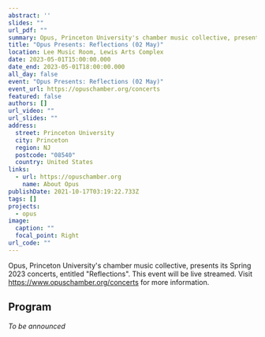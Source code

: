 ```yaml
---
abstract: ''
slides: ""
url_pdf: ""
summary: Opus, Princeton University's chamber music collective, presents its Spring 2023 concert, Reflections.
title: "Opus Presents: Reflections (02 May)"
location: Lee Music Room, Lewis Arts Complex
date: 2023-05-01T15:00:00.000
date_end: 2023-05-01T18:00:00.000
all_day: false
event: "Opus Presents: Reflections (02 May)"
event_url: https://opuschamber.org/concerts
featured: false
authors: []
url_video: ""
url_slides: ""
address:
  street: Princeton University
  city: Princeton
  region: NJ
  postcode: "08540"
  country: United States
links:
  - url: https://opuschamber.org
    name: About Opus
publishDate: 2021-10-17T03:19:22.733Z
tags: []
projects:
  - opus
image:
  caption: ""
  focal_point: Right
url_code: ""
---
```

Opus, Princeton University's chamber music collective, presents its Spring 2023 concerts, entitled "Reflections". This event will be live streamed. Visit https://www.opuschamber.org/concerts for more information.

## Program
*To be announced*
